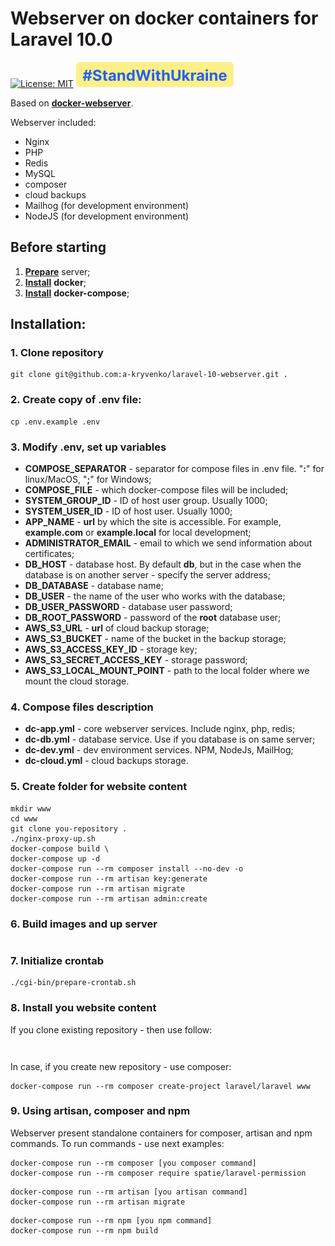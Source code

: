 # Webserver on docker containers for Laravel 10.0

[![License: MIT](https://img.shields.io/badge/License-MIT-yellow.svg)](https://opensource.org/licenses/MIT)
[![Stand With Ukraine](https://raw.githubusercontent.com/vshymanskyy/StandWithUkraine/main/badges/StandWithUkraine.svg)](https://stand-with-ukraine.pp.ua)

Based on **[docker-webserver](https://github.com/a-kryvenko/docker-webserver)**.

Webserver included:
- Nginx
- PHP
- Redis
- MySQL
- composer
- cloud backups
- Mailhog (for development environment)
- NodeJS (for development environment)

## Before starting

1. **[Prepare](https://www.digitalocean.com/community/tutorials/initial-server-setup-with-ubuntu-22-04)** server;
2. **[Install](https://www.digitalocean.com/community/tutorials/how-to-install-and-use-docker-on-ubuntu-22-04)** **docker**;
3. **[Install](https://www.digitalocean.com/community/tutorials/how-to-install-and-use-docker-compose-on-ubuntu-20-04)** **docker-compose**;

## Installation:

### 1. Clone repository

~~~
git clone git@github.com:a-kryvenko/laravel-10-webserver.git .
~~~

### 2. Create copy of .env file:

~~~
cp .env.example .env
~~~

### 3. Modify .env, set up variables

- <b>COMPOSE_SEPARATOR</b> - separator for compose files in .env file. "<b>:</b>" for linux/MacOS, "<b>;</b>" for Windows;
- <b>COMPOSE_FILE</b> - which docker-compose files will be included;
- <b>SYSTEM_GROUP_ID</b> - ID of host user group. Usually 1000;
- <b>SYSTEM_USER_ID</b> - ID of host user. Usually 1000;
- <b>APP_NAME</b> - <b>url</b> by which the site is accessible. For example, <b>example.com</b> or <b>example.local</b> for local development;
- <b>ADMINISTRATOR_EMAIL</b> - email to which we send information about certificates;
- <b>DB_HOST</b> - database host. By default <b>db</b>, but in the case when the database is on another server - specify the server address;
- <b>DB_DATABASE</b> - database name;
- <b>DB_USER</b> - the name of the user who works with the database;
- <b>DB_USER_PASSWORD</b> - database user password;
- <b>DB_ROOT_PASSWORD</b> - password of the <b>root</b> database user;
- <b>AWS_S3_URL</b> - <b>url</b> of cloud backup storage;
- <b>AWS_S3_BUCKET</b> - name of the bucket in the backup storage;
- <b>AWS_S3_ACCESS_KEY_ID</b> - storage key;
- <b>AWS_S3_SECRET_ACCESS_KEY</b> - storage password;
- <b>AWS_S3_LOCAL_MOUNT_POINT</b> - path to the local folder where we mount the cloud storage.

### 4. Compose files description

- <b>dc-app.yml</b> - core webserver services. Include nginx, php, redis;
- <b>dc-db.yml</b> - database service. Use if you database is on same server;
- <b>dc-dev.yml</b> - dev environment services. NPM, NodeJs, MailHog;
- <b>dc-cloud.yml</b> - cloud backups storage.

### 5. Create folder for website content

~~~ 
mkdir www
cd www
git clone you-repository .
./nginx-proxy-up.sh
docker-compose build \  
docker-compose up -d
docker-compose run --rm composer install --no-dev -o
docker-compose run --rm artisan key:generate
docker-compose run --rm artisan migrate
docker-compose run --rm artisan admin:create

~~~

### 6. Build images and up server

~~~

~~~

### 7. Initialize crontab

~~~ 
./cgi-bin/prepare-crontab.sh
~~~

### 8. Install you website content

If you clone existing repository - then use follow:

~~~ 

~~~

~~~ 

~~~

In case, if you create new repository - use composer:

~~~
docker-compose run --rm composer create-project laravel/laravel www
~~~

### 9. Using artisan, composer and npm

Webserver present standalone containers for composer, artisan and npm commands.
To run commands - use next examples:

~~~
docker-compose run --rm composer [you composer command]
docker-compose run --rm composer require spatie/laravel-permission
~~~

~~~
docker-compose run --rm artisan [you artisan command]
docker-compose run --rm artisan migrate
~~~

~~~
docker-compose run --rm npm [you npm command]
docker-compose run --rm npm build
~~~

